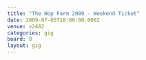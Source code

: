 ```yaml
---
title: "The Hop Farm 2009 - Weekend Ticket"
date: 2009-07-05T18:00:00.000Z
venue: v2482
categories: gig
board: 8
layout: gig
---
```

